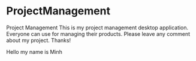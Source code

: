 # ProjectManagement

Project Management
This is my project management desktop application. Everyone can use for managing their products.
Please leave any comment about my project. Thanks!

Hello my name is Minh
